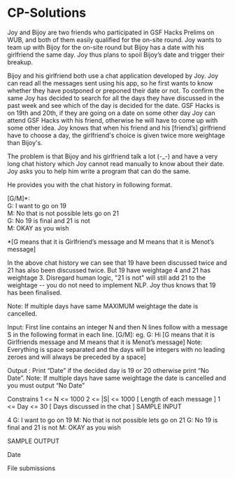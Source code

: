 # CP-Solutions



Joy and Bijoy are two friends who participated in GSF Hacks Prelims on WUB, and both of them easily qualified for the on-site round. Joy wants to team up with Bijoy for the on-site round but Bijoy has a date with his girlfriend the same day. Joy thus plans to spoil Bijoy’s date and trigger their breakup.

Bijoy and his girlfriend both use a chat application developed by Joy. Joy can read all the messages sent using his app, so he first wants to know whether they have postponed or preponed their date or not. To confirm the same Joy has decided to search for all the days they have discussed in the past week and see which of the day is decided for the date. GSF Hacks is on 19th and 20th, if they are going on a date on some other day Joy can attend GSF Hacks with his friend, otherwise he will have to come up with some other idea. Joy knows that when his friend and his [friend’s] girlfriend have to choose a day, the girlfriend's choice is given twice more weightage than Bijoy's.

The problem is that Bijoy and his girlfriend talk a lot (-_-) and have a very long chat history which Joy cannot read manually to know about their date. Joy asks you to help him write a program that can do the same.

He provides you with the chat history in following format.

[G/M]*: <message>   
 G: I want to go on 19  
 M: No that is not possible lets go on 21  
 G: No 19 is final and 21 is not  
 M: OKAY as you wish

*[G means that it is Girlfriend’s message and M means that it is Menot’s message]

In the above chat history we can see that 19 have been discussed twice and 21 has also been discussed twice. But 19 have weightage 4 and 21 has weightage 3. Disregard human logic, "21 is not" will still add 21 to the weightage -- you do not need to implement NLP. Joy thus knows that 19 has been finalised.

Note: If multiple days have same MAXIMUM weightage the date is cancelled.

Input:
First line contains an integer N and then N lines follow with a message S in the following format in each line.
[G/M]:
eg. G: Hi
[G means that it is Girlfriends message and M means that it is Menot’s message]
Note: Everything is space separated and the days will be integers with no leading zeroes and will always be preceded by a space]

Output : Print “Date” if the decided day is 19 or 20 otherwise print “No Date”.
Note: If multiple days have same weightage the date is cancelled and you must output “No Date”

Constrains
1 <= N <= 1000
2 <= |S| <= 1000 [ Length of each message ]
1 <= Day <= 30 [ Days discussed in the chat ]
SAMPLE INPUT
 

4
G: I want to go on 19
M: No that is not possible lets go on 21
G: No 19 is final and 21 is not
M: OKAY as you wish

SAMPLE OUTPUT

Date

File submissions 
